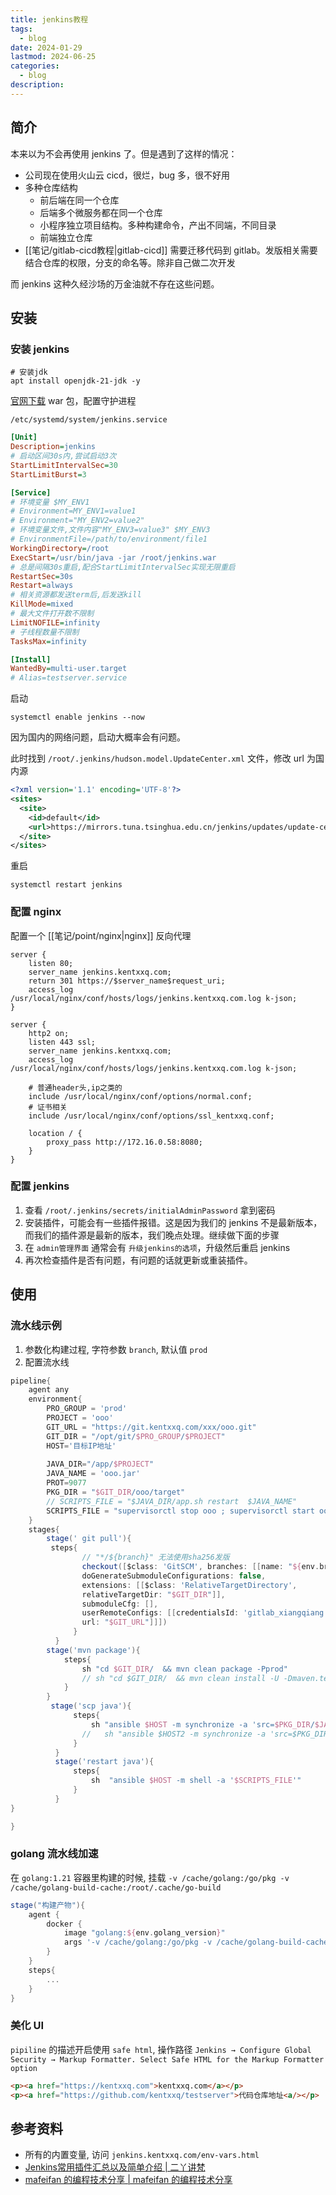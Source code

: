 ```yaml
---
title: jenkins教程
tags:
  - blog
date: 2024-01-29
lastmod: 2024-06-25
categories:
  - blog
description: 
---
```


## 简介

本来以为不会再使用 jenkins 了。但是遇到了这样的情况：

- 公司现在使用火山云 cicd，很烂，bug 多，很不好用
- 多种仓库结构
    - 前后端在同一个仓库
    - 后端多个微服务都在同一个仓库
    - 小程序独立项目结构。多种构建命令，产出不同端，不同目录
    - 前端独立仓库
- [[笔记/gitlab-cicd教程|gitlab-cicd]] 需要迁移代码到 gitlab。发版相关需要结合仓库的权限，分支的命名等。除非自己做二次开发

而 jenkins 这种久经沙场的万金油就不存在这些问题。

## 安装

### 安装 jenkins

```shell
# 安装jdk
apt install openjdk-21-jdk -y
```

[官网下载](https://www.jenkins.io/download/) war 包，配置守护进程

`/etc/systemd/system/jenkins.service`

```ini
[Unit]
Description=jenkins
# 启动区间30s内,尝试启动3次
StartLimitIntervalSec=30
StartLimitBurst=3

[Service]
# 环境变量 $MY_ENV1
# Environment=MY_ENV1=value1
# Environment="MY_ENV2=value2"
# 环境变量文件,文件内容"MY_ENV3=value3" $MY_ENV3
# EnvironmentFile=/path/to/environment/file1
WorkingDirectory=/root
ExecStart=/usr/bin/java -jar /root/jenkins.war
# 总是间隔30s重启,配合StartLimitIntervalSec实现无限重启
RestartSec=30s 
Restart=always
# 相关资源都发送term后,后发送kill
KillMode=mixed
# 最大文件打开数不限制
LimitNOFILE=infinity
# 子线程数量不限制
TasksMax=infinity

[Install]
WantedBy=multi-user.target
# Alias=testserver.service
```

启动

```shell
systemctl enable jenkins --now
```

因为国内的网络问题，启动大概率会有问题。

此时找到 `/root/.jenkins/hudson.model.UpdateCenter.xml` 文件，修改 url 为国内源

```xml
<?xml version='1.1' encoding='UTF-8'?>
<sites>
  <site>
    <id>default</id>
    <url>https://mirrors.tuna.tsinghua.edu.cn/jenkins/updates/update-center.json</url>
  </site>
</sites>
```

重启

```shell
systemctl restart jenkins
```

### 配置 nginx

配置一个 [[笔记/point/nginx|nginx]] 反向代理

```nginx
server {
    listen 80;
    server_name jenkins.kentxxq.com;
    return 301 https://$server_name$request_uri;
    access_log /usr/local/nginx/conf/hosts/logs/jenkins.kentxxq.com.log k-json;
}

server {
    http2 on;
    listen 443 ssl;
    server_name jenkins.kentxxq.com;
    access_log /usr/local/nginx/conf/hosts/logs/jenkins.kentxxq.com.log k-json;

    # 普通header头,ip之类的
    include /usr/local/nginx/conf/options/normal.conf;
    # 证书相关
    include /usr/local/nginx/conf/options/ssl_kentxxq.conf;

    location / {
        proxy_pass http://172.16.0.58:8080;
    }
}
```

### 配置 jenkins

1. 查看 `/root/.jenkins/secrets/initialAdminPassword` 拿到密码
2. 安装插件，可能会有一些插件报错。这是因为我们的 jenkins 不是最新版本，而我们的插件源是最新的版本，我们晚点处理。继续做下面的步骤
3. 在 `admin管理界面` 通常会有 `升级jenkins的选项`，升级然后重启 jenkins
4. 再次检查插件是否有问题，有问题的话就更新或重装插件。

## 使用

### 流水线示例

1. 参数化构建过程, 字符参数 `branch`, 默认值 `prod`
2. 配置流水线

```groovy
pipeline{
    agent any
    environment{
        PRO_GROUP = 'prod'
        PROJECT = 'ooo'
        GIT_URL = "https://git.kentxxq.com/xxx/ooo.git"
        GIT_DIR = "/opt/git/$PRO_GROUP/$PROJECT"
        HOST='目标IP地址'
        
        JAVA_DIR="/app/$PROJECT"
        JAVA_NAME = 'ooo.jar'
        PROT=9077
        PKG_DIR = "$GIT_DIR/ooo/target"
        // SCRIPTS_FILE = "$JAVA_DIR/app.sh restart  $JAVA_NAME"
        SCRIPTS_FILE = "supervisorctl stop ooo ; supervisorctl start ooo"
    }
    stages{    
        stage(' git pull'){
         steps{
                // "*/${branch}" 无法使用sha256发版
                checkout([$class: 'GitSCM', branches: [[name: "${env.branch}"]],
                doGenerateSubmoduleConfigurations: false, 
                extensions: [[$class: 'RelativeTargetDirectory', 
                relativeTargetDir: "$GIT_DIR"]],
                submoduleCfg: [], 
                userRemoteConfigs: [[credentialsId: 'gitlab_xiangqiang',
                url: "$GIT_URL"]]])
              }
          }
        stage('mvn package'){
            steps{
                sh "cd $GIT_DIR/  && mvn clean package -Pprod"        
                // sh "cd $GIT_DIR/  && mvn clean install -U -Dmaven.test.skip=true -Ptest"
            }
        }
         stage('scp java'){
              steps{
                  sh "ansible $HOST -m synchronize -a 'src=$PKG_DIR/$JAVA_NAME dest=$JAVA_DIR' "
                //   sh "ansible $HOST2 -m synchronize -a 'src=$PKG_DIR/$JAVA_NAME dest=$JAVA_DIR' "
              }
          }
          stage('restart java'){
              steps{
                  sh  "ansible $HOST -m shell -a '$SCRIPTS_FILE'"
              }
          }
}

}
```

### golang 流水线加速

在 `golang:1.21` 容器里构建的时候, 挂载 `-v /cache/golang:/go/pkg -v /cache/golang-build-cache:/root/.cache/go-build`

```groovy
stage("构建产物"){
    agent {
        docker { 
            image "golang:${env.golang_version}"
            args '-v /cache/golang:/go/pkg -v /cache/golang-build-cache:/root/.cache/go-build'
        }
    }
    steps{
        ...
    }
}
```

### 美化 UI

`pipiline` 的描述开启使用 `safe html`, 操作路径 `Jenkins → Configure Global Security → Markup Formatter. Select Safe HTML for the Markup Formatter option`

```html
<p><a href="https://kentxxq.com">kentxxq.com</a></p>
<p><a href="https://github.com/kentxxq/testserver">代码仓库地址<a/></p>
```

## 参考资料

- 所有的内置变量, 访问 `jenkins.kentxxq.com/env-vars.html`
- [Jenkins常用插件汇总以及简单介绍 | 二丫讲梵](https://wiki.eryajf.net/pages/2280.html#_18-hidden-parameter-plugin)
- [mafeifan 的编程技术分享 | mafeifan 的编程技术分享](https://mafeifan.com/DevOps/Jenkins/Jenkins2-%E5%AD%A6%E4%B9%A0%E7%B3%BB%E5%88%973----Groovy%E8%AF%AD%E6%B3%95%E4%BB%8B%E7%BB%8D.html)
